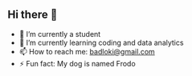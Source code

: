 ## Hi there 👋
- 🔭 I’m currently a student
- 🌱 I’m currently learning coding and data analytics
- 📫 How to reach me: badloki@gmail.com
- ⚡ Fun fact: My dog is named Frodo

<!--
**BadLokiKills/BadLokiKills** is a ✨ _special_ ✨ repository because its `README.md` (this file) appears on your GitHub profile.
-->
